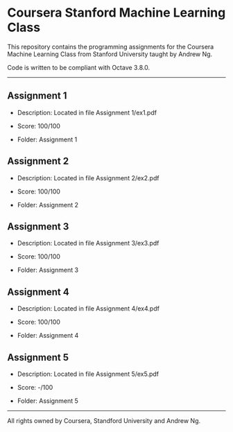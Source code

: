 # Coursera Stanford Machine Learning Class

This repository contains the programming assignments for the Coursera Machine Learning Class from Stanford University taught by Andrew Ng.

Code is written to be compliant with Octave 3.8.0.

---

## Assignment 1

- Description: Located in file Assignment 1/ex1.pdf

- Score: 100/100

- Folder: Assignment 1

## Assignment 2

- Description: Located in file Assignment 2/ex2.pdf

- Score: 100/100

- Folder: Assignment 2

## Assignment 3

- Description: Located in file Assignment 3/ex3.pdf

- Score: 100/100

- Folder: Assignment 3

## Assignment 4

- Description: Located in file Assignment 4/ex4.pdf

- Score: 100/100

- Folder: Assignment 4

## Assignment 5

- Description: Located in file Assignment 5/ex5.pdf

- Score: -/100

- Folder: Assignment 5

---

All rights owned by Coursera, Standford University and Andrew Ng.